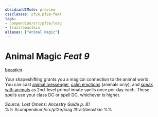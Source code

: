 ```yaml
---
obsidianUIMode: preview
cssclasses: pf2e,pf2e-feat
tags:
- compendium/src/pf2e/loag
- trait/beastkin
aliases: ["Animal Magic"]
---
```

# Animal Magic  *Feat 9*  
[beastkin](rules/traits/beastkin-loag.md "Beastkin Ancestry & Heritage Trait")  


Your shapeshifting grants you a magical connection to the animal world. You can cast [animal messenger](compendium/spells/animal-messenger.md), [calm emotions](compendium/spells/calm-emotions.md) (animals only), and [speak with animals](compendium/spells/speak-with-animals.md) as 2nd-level primal innate spells once per day each. These spells use your class DC or spell DC, whichever is higher.

*Source: Lost Omens: Ancestry Guide p. 81*  
%% #compendium/src/pf2e/loag #trait/beastkin %%